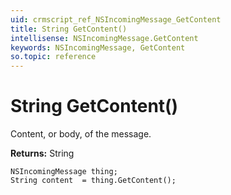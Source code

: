 ```yaml
---
uid: crmscript_ref_NSIncomingMessage_GetContent
title: String GetContent()
intellisense: NSIncomingMessage.GetContent
keywords: NSIncomingMessage, GetContent
so.topic: reference
---
```


# String GetContent()

Content, or body, of the message.

**Returns:** String

```crmscript
NSIncomingMessage thing;
String content  = thing.GetContent();
```

